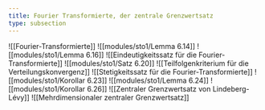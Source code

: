 ```yaml
---
title: Fourier Transformierte, der zentrale Grenzwertsatz
type: subsection
---
```


![[Fourier-Transformierte]]
![[modules/sto1/Lemma 6.14]]
![[modules/sto1/Lemma 6.16]]
![[Eindeutigkeitssatz für die Fourier-Transformierte]]
![[modules/sto1/Satz 6.20]]
![[Teilfolgenkriterium für die Verteilungskonvergenz]]
![[Stetigkeitssatz für die Fourier-Transformierte]]
![[modules/sto1/Korollar 6.23]]
![[modules/sto1/Lemma 6.24]]
![[modules/sto1/Korollar 6.26]]
![[Zentraler Grenzwertsatz von Lindeberg-Lévy]]
![[Mehrdimensionaler zentraler Grenzwertsatz]]